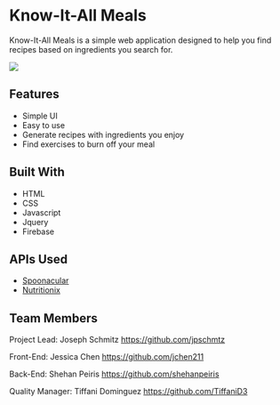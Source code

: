 Know-It-All Meals
==============
Know-It-All Meals is a simple web application designed to help you find recipes based on ingredients you search for.

![](assets/images/app.gif)

Features
-----------
* Simple UI
* Easy to use
* Generate recipes with ingredients you enjoy
* Find exercises to burn off your meal

Built With
------------
* HTML
* CSS
* Javascript
* Jquery
* Firebase

APIs Used
---------
* [Spoonacular](https://spoonacular.com/food-api)
* [Nutritionix](https://www.nutritionix.com/business/api)

Team Members
------------------
Project Lead: Joseph Schmitz <https://github.com/jpschmtz>

Front-End: Jessica Chen <https://github.com/jchen211>

Back-End: Shehan Peiris <https://github.com/shehanpeiris>

Quality Manager: Tiffani Dominguez <https://github.com/TiffaniD3>

